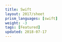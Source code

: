```yaml
---
title: Swift
layout: 2017/sheet
prism_languages: [swift]
weight: -3
tags: [Featured]
updated: 2018-07-17
---
```


